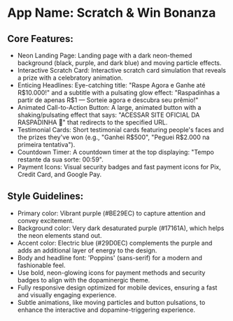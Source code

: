 # **App Name**: Scratch & Win Bonanza

## Core Features:

- Neon Landing Page: Landing page with a dark neon-themed background (black, purple, and dark blue) and moving particle effects.
- Interactive Scratch Card: Interactive scratch card simulation that reveals a prize with a celebratory animation.
- Enticing Headlines: Eye-catching title: "Raspe Agora e Ganhe até R$10.000!" and a subtitle with a pulsating glow effect: "Raspadinhas a partir de apenas R$1 — Sorteie agora e descubra seu prêmio!"
- Animated Call-to-Action Button: A large, animated button with a shaking/pulsating effect that says: "ACESSAR SITE OFICIAL DA RASPADINHA 🎯" that redirects to the specified URL.
- Testimonial Cards: Short testimonial cards featuring people's faces and the prizes they've won (e.g., "Ganhei R$500", "Peguei R$2.000 na primeira tentativa").
- Countdown Timer: A countdown timer at the top displaying: "Tempo restante da sua sorte: 00:59".
- Payment Icons: Visual security badges and fast payment icons for Pix, Credit Card, and Google Pay.

## Style Guidelines:

- Primary color: Vibrant purple (#BE29EC) to capture attention and convey excitement.
- Background color: Very dark desaturated purple (#17161A), which helps the neon elements stand out.
- Accent color: Electric blue (#29D0EC) complements the purple and adds an additional layer of energy to the design.
- Body and headline font: 'Poppins' (sans-serif) for a modern and fashionable feel.
- Use bold, neon-glowing icons for payment methods and security badges to align with the dopaminergic theme.
- Fully responsive design optimized for mobile devices, ensuring a fast and visually engaging experience.
- Subtle animations, like moving particles and button pulsations, to enhance the interactive and dopamine-triggering experience.